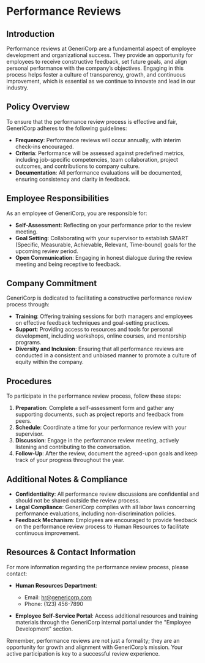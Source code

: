# **Performance Reviews**

## **Introduction**
Performance reviews at GeneriCorp are a fundamental aspect of employee development and organizational success. They provide an opportunity for employees to receive constructive feedback, set future goals, and align personal performance with the company’s objectives. Engaging in this process helps foster a culture of transparency, growth, and continuous improvement, which is essential as we continue to innovate and lead in our industry.

## **Policy Overview**
To ensure that the performance review process is effective and fair, GeneriCorp adheres to the following guidelines:

- **Frequency**: Performance reviews will occur annually, with interim check-ins encouraged.
- **Criteria**: Performance will be assessed against predefined metrics, including job-specific competencies, team collaboration, project outcomes, and contributions to company culture.
- **Documentation**: All performance evaluations will be documented, ensuring consistency and clarity in feedback.

## **Employee Responsibilities**
As an employee of GeneriCorp, you are responsible for:

- **Self-Assessment**: Reflecting on your performance prior to the review meeting.
- **Goal Setting**: Collaborating with your supervisor to establish SMART (Specific, Measurable, Achievable, Relevant, Time-bound) goals for the upcoming review period.
- **Open Communication**: Engaging in honest dialogue during the review meeting and being receptive to feedback.

## **Company Commitment**
GeneriCorp is dedicated to facilitating a constructive performance review process through:

- **Training**: Offering training sessions for both managers and employees on effective feedback techniques and goal-setting practices.
- **Support**: Providing access to resources and tools for personal development, including workshops, online courses, and mentorship programs.
- **Diversity and Inclusion**: Ensuring that all performance reviews are conducted in a consistent and unbiased manner to promote a culture of equity within the company.

## **Procedures**
To participate in the performance review process, follow these steps:

1. **Preparation**: Complete a self-assessment form and gather any supporting documents, such as project reports and feedback from peers.
2. **Schedule**: Coordinate a time for your performance review with your supervisor.
3. **Discussion**: Engage in the performance review meeting, actively listening and contributing to the conversation.
4. **Follow-Up**: After the review, document the agreed-upon goals and keep track of your progress throughout the year.

## **Additional Notes & Compliance**
- **Confidentiality**: All performance review discussions are confidential and should not be shared outside the review process.
- **Legal Compliance**: GeneriCorp complies with all labor laws concerning performance evaluations, including non-discrimination policies.
- **Feedback Mechanism**: Employees are encouraged to provide feedback on the performance review process to Human Resources to facilitate continuous improvement.

## **Resources & Contact Information**
For more information regarding the performance review process, please contact:

- **Human Resources Department**:
   - Email: hr@genericorp.com
   - Phone: (123) 456-7890

- **Employee Self-Service Portal**: Access additional resources and training materials through the GeneriCorp internal portal under the "Employee Development" section.

Remember, performance reviews are not just a formality; they are an opportunity for growth and alignment with GeneriCorp’s mission. Your active participation is key to a successful review experience.